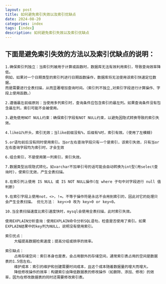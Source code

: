 ```yaml
---
layout: post
title: 如何避免索引失效以及索引优缺点
date: 2024-08-20
categories: index
tags: [index]
description: 如何避免索引失效以及索引优缺点
---
```


## 下面是避免索引失效的方法以及索引优缺点的说明：

    1.确保索引列独立：当索引列被用于计算或函数时，数据库无法有效利用索引，导致查询效率降低。
    例如，如果对一个日期类型的索引列进行日期函数操作，数据库将无法使用该索引快速定位数据，
    而是需要进行全表扫描，从而显著增加查询时间。（索引列不独立,对索引字段进行计算操作、字段上使用函数。）
	
    2.遵循最左前缀原则‌：当使用多列索引时，查询条件应包含索引的最左列。如果查询条件没有包含最左列，索引可能不会被使用‌。
	
    3.避免使用NOT NULL约束‌：确保索引字段有NOT NULL约束，以避免因隐式转换导致的索引失效‌。
	
    4.like以%开头，索引无效；当like前缀没有%，后缀有%时，索引有效。(使用了左模糊)
    
    5.or语句前后没有同时使用索引。当or左右查询字段只有一个是索引，该索引失效，只有当or左右查询字段均为索引时，才会生效

    6.组合索引，不是使用第一列索引，索引失效。

    7.数据类型出现隐式转化。如varchar不加单引号的话可能会自动转换为int型(用select查询时)，使索引无效，产生全表扫描。

    8.在索引列上使用 IS NULL 或 IS NOT NULL操作(在 where 子句中对字段进行 null 值判断)

    9.在索引字段上使用not，<>，!=。不等于操作符是永远不会用到索引的，因此对它的处理只会产生全表扫描。 优化方法： key<>0 改为 key>0 or key<0。

    10.当全表扫描速度比索引速度快时，mysql会使用全表扫描，此时索引失效。

    使用EXPLAIN分析查询‌：使用EXPLAIN命令分析SQL语句，检查是否使用了索引。如果EXPLAIN结果中的key列为NULL，说明没有使用索引‌。
    
    索引优点：
        大幅提高数据检索速度；提高分组或排序的效率。
    
    索引缺点：
        占用存储空间‌：索引本身也是表，会占用额外的存储空间，通常索引表占用的空间是数据表的1.5倍左右。
        维护成本‌：索引的维护和创建需要时间成本，且这个成本随着数据量的增大而增大。
        ‌降低修改操作的效率‌：构建索引会降低数据表的修改操作（如删除、添加、修改）的效率，因为在修改数据表的同时还需要修改索引表‌。


